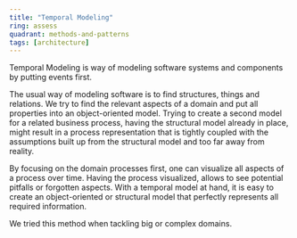 ```yaml
---
title: "Temporal Modeling"
ring: assess
quadrant: methods-and-patterns
tags: [architecture]
---
```


Temporal Modeling is way of modeling software systems and components by putting events first.

The usual way of modeling software is to find structures, things and relations.
We try to find the relevant aspects of a domain and put all properties into an object-oriented model.
Trying to create a second model for a related business process, having the structural model already in place, might result in a process representation that is tightly coupled with the assumptions built up from the structural model and too far away from reality.

By focusing on the domain processes first, one can visualize all aspects of a process over time.
Having the process visualized, allows to see potential pitfalls or forgotten aspects.
With a temporal model at hand, it is easy to create an object-oriented or structural model that perfectly represents all required information.

We tried this method when tackling big or complex domains.
